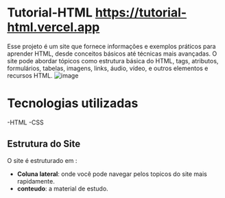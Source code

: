 # Tutorial-HTML https://tutorial-html.vercel.app
Esse projeto é um site que fornece informações e exemplos práticos para aprender HTML, desde conceitos básicos até técnicas mais avançadas. O site pode abordar tópicos como estrutura básica do HTML, tags, atributos, formulários, tabelas, imagens, links, áudio, vídeo, e outros elementos e recursos HTML.
![image](https://github.com/Felipeacandido/Tutorial-HTML/assets/161148912/12cf0ac9-1e2d-42f7-a765-d167c9d2397f)
# Tecnologias utilizadas
-HTML
-CSS

## Estrutura do Site

O site é estruturado em :

- **Coluna lateral**: onde você pode navegar pelos topicos do site mais rapidamente.
- **conteudo**: a material de estudo.
